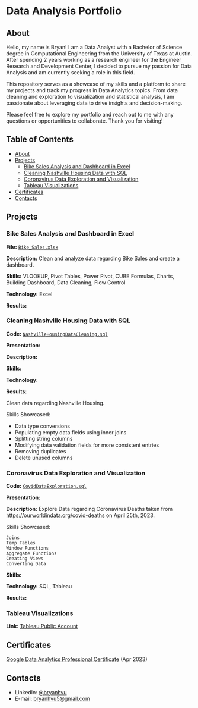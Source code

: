 # Data Analysis Portfolio

## About

Hello, my name is Bryan! I am a Data Analyst with a Bachelor of Science degree in Computational Engineering from the University of Texas at Austin. After spending 2 years working as a research engineer for the Engineer Research and Development Center, I decided to pursue my passion for Data Analysis and am currently seeking a role in this field.

This repository serves as a showcase of my skills and a platform to share my projects and track my progress in Data Analytics topics. From data cleaning and exploration to visualization and statistical analysis, I am passionate about leveraging data to drive insights and decision-making.

Please feel free to explore my portfolio and reach out to me with any questions or opportunities to collaborate. Thank you for visiting!

## Table of Contents
* [About](#About)
* [Projects](#Projects)
    * [Bike Sales Analysis and Dashboard in Excel](#Bike-Sales-Analysis-and-Dashboard-in-Excel)
    * [Cleaning Nashville Housing Data with SQL](#cleaning-nashville-housing-data-with-sql) 
    * [Coronavirus Data Exploration and Visualization](#Coronavirus-Data-Exploration-and-Visualization)
    * [Tableau Visualizations](#Tableau-visualizations)
* [Certificates](#Certificates)
* [Contacts](#Contacts)

## Projects

### Bike Sales Analysis and Dashboard in Excel
**File:** [`Bike_Sales.xlsx`](https://github.com/bryanhvu/Data_Analysis_Portfolio/blob/82747950b9bc205d8a3074d97989d004b9af4b5d/Excel%20Projects/Bike%20Sales/Bike_Sales.xlsx)

**Description:** Clean and analyze data regarding Bike Sales and create a dashboard.

**Skills:** VLOOKUP, Pivot Tables, Power Pivot, CUBE Formulas, Charts, Building Dashboard, Data Cleaning, Flow Control

**Technology:** Excel

**Results:**

### Cleaning Nashville Housing Data with SQL
**Code:** [`NashvilleHousingDataCleaning.sql`](https://github.com/bryanhvu/Data_Analysis_Portfolio/blob/main/SQL%20Projects/Nashville%20Housing%20Project/NashvilleHousingDataCleaning.sql)

**Presentation:**

**Description:**

**Skills:**

**Technology:**

**Results:**


Clean data regarding Nashville Housing. 

Skills Showcased:
* Data type conversions
* Populating empty data fields using inner joins
* Splitting string columns
* Modifying data validation fields for more consistent entries
* Removing duplicates
* Delete unused columns

### Coronavirus Data Exploration and Visualization
**Code:** [`CovidDataExploration.sql`](https://github.com/bryanhvu/Data_Analysis_Portfolio/blob/50cbca891dc15c8e82a8eb16d91771e6c0e4156b/SQL%20Projects/Coronavirus%20Data%202023/CovidDataExploration.sql)

**Presentation:**

**Description:** Explore Data regarding Coronavirus Deaths taken from https://ourworldindata.org/covid-deaths on April 25th, 2023.

Skills Showcased:

    Joins
    Temp Tables
    Window Functions
    Aggregate Functions
    Creating Views
    Converting Data

**Skills:**

**Technology:** SQL, Tableau

**Results:**


### Tableau Visualizations
**Link:** [Tableau Public Account](https://public.tableau.com/app/profile/bryan.vu)



## Certificates
[Google Data Analytics Professional Certificate](https://coursera.org/share/05b0e4709e7fa4a2bec481c8273b871d) (Apr 2023)

## Contacts
* LinkedIn: [@bryanhvu](https://www.linkedin.com/in/bryan-vu-71b82113b/)
* E-mail: bryanhvu5@gmail.com
